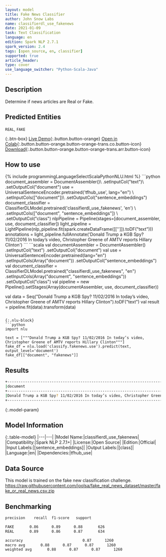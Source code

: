 ```yaml
---
layout: model
title: Fake News Classifier
author: John Snow Labs
name: classifierdl_use_fakenews
date: 2021-01-09
task: Text Classification
language: en
edition: Spark NLP 2.7.1
spark_version: 2.4
tags: [open_source, en, classifier]
supported: true
article_header:
type: cover
use_language_switcher: "Python-Scala-Java"
---
```


## Description

Determine if news articles are Real or Fake.

## Predicted Entities

`REAL`, `FAKE`

{:.btn-box}
[Live Demo](https://demo.johnsnowlabs.com/public/CLASSIFICATION_EN_FAKENEWS/){:.button.button-orange}
[Open in Colab](https://colab.research.google.com/github/JohnSnowLabs/spark-nlp-workshop/blob/master/tutorials/streamlit_notebooks/CLASSIFICATION_EN_FAKENEWS.ipynb){:.button.button-orange.button-orange-trans.co.button-icon}
[Download](https://s3.amazonaws.com/auxdata.johnsnowlabs.com/public/models/classifierdl_use_fakenews_en_2.7.1_2.4_1610187399147.zip){:.button.button-orange.button-orange-trans.arr.button-icon}

## How to use



<div class="tabs-box" markdown="1">
{% include programmingLanguageSelectScalaPythonNLU.html %}
```python
document_assembler = DocumentAssembler()\
.setInputCol("text")\
.setOutputCol("document")
use = UniversalSentenceEncoder.pretrained('tfhub_use', lang="en") \
.setInputCols(["document"])\
.setOutputCol("sentence_embeddings")
document_classifier = ClassifierDLModel.pretrained('classifierdl_use_fakenews', 'en') \
.setInputCols(["document", "sentence_embeddings"]) \
.setOutputCol("class")
nlpPipeline = Pipeline(stages=[document_assembler, use, document_classifier])
light_pipeline = LightPipeline(nlp_pipeline.fit(spark.createDataFrame([['']]).toDF("text")))
annotations = light_pipeline.fullAnnotate('Donald Trump a KGB Spy? 11/02/2016 In today’s video, Christopher Greene of AMTV reports Hillary Clinton')
```
```scala
val documentAssembler = DocumentAssembler()
.setInputCol("text")
.setOutputCol("document")
val use = UniversalSentenceEncoder.pretrained(lang="en")
.setInputCols(Array("document"))
.setOutputCol("sentence_embeddings")
val document_classifier = ClassifierDLModel.pretrained("classifierdl_use_fakenews", "en")
.setInputCols(Array("document", "sentence_embeddings"))
.setOutputCol("class")
val pipeline = new Pipeline().setStages(Array(documentAssembler, use, document_classifier))

val data = Seq("Donald Trump a KGB Spy? 11/02/2016 In today’s video, Christopher Greene of AMTV reports Hillary Clinton").toDF("text")
val result = pipeline.fit(data).transform(data)
```

{:.nlu-block}
```python
import nlu

text = ["""Donald Trump a KGB Spy? 11/02/2016 In today’s video, Christopher Greene of AMTV reports Hillary Clinton"""]
fake_df = nlu.load('classify.fakenews.use').predict(text, output_level='document')
fake_df[["document", "fakenews"]]
```

</div>

## Results

```bash
+--------------------------------------------------------------------------------------------------------+------------+
|document                                                                                                |class       |
+--------------------------------------------------------------------------------------------------------+------------+
|Donald Trump a KGB Spy? 11/02/2016 In today’s video, Christopher Greene of AMTV reports Hillary Clinton | FAKE       |
+--------------------------------------------------------------------------------------------------------+------------+

```

{:.model-param}
## Model Information

{:.table-model}
|---|---|
|Model Name:|classifierdl_use_fakenews|
|Compatibility:|Spark NLP 2.7.1+|
|License:|Open Source|
|Edition:|Official|
|Input Labels:|[sentence_embeddings]|
|Output Labels:|[class]|
|Language:|en|
|Dependencies:|tfhub_use|

## Data Source

This model is trained on the fake new classification challenge. https://raw.githubusercontent.com/joolsa/fake_real_news_dataset/master/fake_or_real_news.csv.zip

## Benchmarking

```bash
precision    recall  f1-score   support

FAKE       0.86      0.89      0.88       626
REAL       0.89      0.86      0.87       634

accuracy                           0.87      1260
macro avg       0.88      0.87      0.87      1260
weighted avg       0.88      0.87      0.87      1260
```